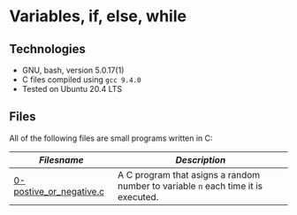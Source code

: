 # Variables, if, else, while

## Technologies

  * GNU, bash, version 5.0.17(1)
  * C files compiled using `gcc 9.4.0`
  * Tested on Ubuntu 20.4 LTS

## Files

All of the following files are small programs written in C:

| ***Filesname*** | ***Description*** |
|-----------------|-------------------|
| [0-postive_or_negative.c](0-positive_or_negative.c) | A C program that asigns a random number to variable `n` each time it is executed. |
